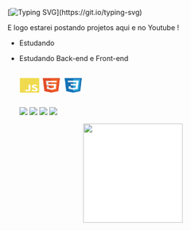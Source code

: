 [![Typing SVG](https://readme-typing-svg.herokuapp.com/?color=FAFAD2&size=35&center=true&vCenter=true&width=1000&lines=Olá,+Sejam+Bem+Vindos(as);Sou+Rafaella+Alba;Tenho+14+anos;Estudando+para+ser+Programadora!!!)](https://git.io/typing-svg)


E logo estarei postando projetos aqui e no Youtube !

- Estudando 
- Estudando Back-end e Front-end 


  <div style="display: inline_block"><br>
  <img align="center" alt="Rafa-Js" height="30" width="40" src="https://raw.githubusercontent.com/devicons/devicon/master/icons/javascript/javascript-plain.svg">
  <img align="center" alt="Rafa-HTML" height="30" width="40" src="https://raw.githubusercontent.com/devicons/devicon/master/icons/html5/html5-original.svg">
  <img align="center" alt="Rafa-CSS" height="30" width="40" src="https://raw.githubusercontent.com/devicons/devicon/master/icons/css3/css3-original.svg">
  </div>
  
  ##
  
  <div>
  <img src="https://img.shields.io/badge/YouTube-FF0000?style=for-the-badge&logo=youtube&logoColor=white" target="_blank"></a>
   <a href="https://www.linkedin.com/in/rafaella-dos-santos-e-silva-alba-720ba8245" target="_blank"><img src="https://img.shields.io/badge/-LinkedIn-%230077B5?style=for-the-badge&logo=linkedin&logoColor=white" target="_blank"></a>
   <a href="https://www.twitch.tv/rafaella_14top" target="_blank"><img src="https://img.shields.io/badge/Twitch-9146FF?style=for-the-badge&logo=twitch&logoColor=white" target="_blank"></a>
  <a href = "mailto:rafaeladossantosalba.com"><img src="https://img.shields.io/badge/-Gmail-%23333?style=for-the-badge&logo=gmail&logoColor=white" target="_blank"></a>
<img style="display: block;-webkit-user-select: none;margin: auto;cursor: zoom-in;background-color: hsl(0, 0%, 100%);transition: background-color 300ms;"
  src="https://cdn.picrew.me/shareImg/org/202302/338224_zc8Jc7QE.png" width="200" height="200">
  
</div>

  
